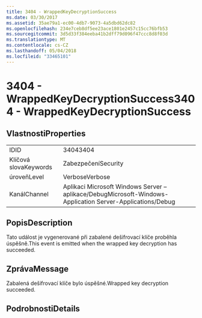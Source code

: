 ```yaml
---
title: 3404 - WrappedKeyDecryptionSuccess
ms.date: 03/30/2017
ms.assetid: 35ae79a1-ec00-4db7-9073-4a5dbd62dc82
ms.openlocfilehash: 234e7ceb8df5ee23ace1801e2457c15cc76bfb53
ms.sourcegitcommit: 3d5d33f384eeba41b2dff79d096f47ccc8d8f03d
ms.translationtype: MT
ms.contentlocale: cs-CZ
ms.lasthandoff: 05/04/2018
ms.locfileid: "33465101"
---
```

# <a name="3404---wrappedkeydecryptionsuccess"></a><span data-ttu-id="0ab71-102">3404 - WrappedKeyDecryptionSuccess</span><span class="sxs-lookup"><span data-stu-id="0ab71-102">3404 - WrappedKeyDecryptionSuccess</span></span>
## <a name="properties"></a><span data-ttu-id="0ab71-103">Vlastnosti</span><span class="sxs-lookup"><span data-stu-id="0ab71-103">Properties</span></span>  
  
|||  
|-|-|  
|<span data-ttu-id="0ab71-104">ID</span><span class="sxs-lookup"><span data-stu-id="0ab71-104">ID</span></span>|<span data-ttu-id="0ab71-105">3404</span><span class="sxs-lookup"><span data-stu-id="0ab71-105">3404</span></span>|  
|<span data-ttu-id="0ab71-106">Klíčová slova</span><span class="sxs-lookup"><span data-stu-id="0ab71-106">Keywords</span></span>|<span data-ttu-id="0ab71-107">Zabezpečení</span><span class="sxs-lookup"><span data-stu-id="0ab71-107">Security</span></span>|  
|<span data-ttu-id="0ab71-108">úroveň</span><span class="sxs-lookup"><span data-stu-id="0ab71-108">Level</span></span>|<span data-ttu-id="0ab71-109">Verbose</span><span class="sxs-lookup"><span data-stu-id="0ab71-109">Verbose</span></span>|  
|<span data-ttu-id="0ab71-110">Kanál</span><span class="sxs-lookup"><span data-stu-id="0ab71-110">Channel</span></span>|<span data-ttu-id="0ab71-111">Aplikaci Microsoft Windows Server – aplikace/Debug</span><span class="sxs-lookup"><span data-stu-id="0ab71-111">Microsoft-Windows-Application Server-Applications/Debug</span></span>|  
  
## <a name="description"></a><span data-ttu-id="0ab71-112">Popis</span><span class="sxs-lookup"><span data-stu-id="0ab71-112">Description</span></span>  
 <span data-ttu-id="0ab71-113">Tato událost je vygenerované při zabalené dešifrovací klíče proběhla úspěšně.</span><span class="sxs-lookup"><span data-stu-id="0ab71-113">This event is emitted when the wrapped key decryption has succeeded.</span></span>  
  
## <a name="message"></a><span data-ttu-id="0ab71-114">Zpráva</span><span class="sxs-lookup"><span data-stu-id="0ab71-114">Message</span></span>  
 <span data-ttu-id="0ab71-115">Zabalená dešifrovací klíče bylo úspěšné.</span><span class="sxs-lookup"><span data-stu-id="0ab71-115">Wrapped key decryption succeeded.</span></span>  
  
## <a name="details"></a><span data-ttu-id="0ab71-116">Podrobnosti</span><span class="sxs-lookup"><span data-stu-id="0ab71-116">Details</span></span>
